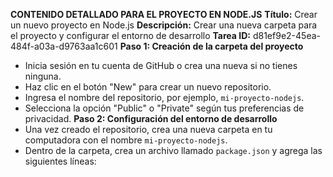 **CONTENIDO DETALLADO PARA EL PROYECTO EN NODE.JS**
**Título:** Crear un nuevo proyecto en Node.js
**Descripción:** Crear una nueva carpeta para el proyecto y configurar el entorno de desarrollo
**Tarea ID:** d81ef9e2-45ea-484f-a03a-d9763aa1c601
**Paso 1: Creación de la carpeta del proyecto**
*   Inicia sesión en tu cuenta de GitHub o crea una nueva si no tienes ninguna.
*   Haz clic en el botón "New" para crear un nuevo repositorio.
*   Ingresa el nombre del repositorio, por ejemplo, `mi-proyecto-nodejs`.
*   Selecciona la opción "Public" o "Private" según tus preferencias de privacidad.
**Paso 2: Configuración del entorno de desarrollo**
*   Una vez creado el repositorio, crea una nueva carpeta en tu computadora con el nombre `mi-proyecto-nodejs`.
*   Dentro de la carpeta, crea un archivo llamado `package.json` y agrega las siguientes líneas: